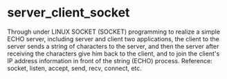 # server_client_socket
Through under LINUX SOCKET (SOCKET) programming to realize a simple ECHO server, including server and client two applications, the client to the server sends a string of characters to the server, and then the server after receiving the characters give him back to the client, and to join the client's IP address information in front of the string (ECHO) process. Reference: socket, listen, accept, send, recv, connect, etc. 
